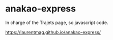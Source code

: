 # anakao-express

In charge of the Trajets page, so javascript code.

https://laurentmag.github.io/anakao-express/
